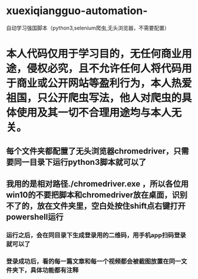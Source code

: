 # xuexiqiangguo-automation-
自动学习强国脚本（python3,selenium爬虫,无头浏览器，不需要配置）

# 本人代码仅用于学习目的，无任何商业用途，侵权必究，且不允许任何人将代码用于商业或公开网站等盈利行为，本人热爱祖国，只公开爬虫写法，他人对爬虫的具体使用及其一切不合理用途均与本人无关。

## 每个文件夹都配置了无头浏览器chromedriver，只需要同一目录下运行python3脚本就可以了

## 我用的是相对路径./chromedriver.exe ，所以各位用win10的不要把脚本和chromedriver放在桌面，识别不了的，放在文件夹里，空白处按住shift点右键打开powershell运行

### 运行之后，会在同目录下生成登录用的二维码，用手机app扫码登录就可以了

### 登录成功后，看的每一篇文章和每一个视频都会被截图放置在同一文件夹下，具体功能都有注释
